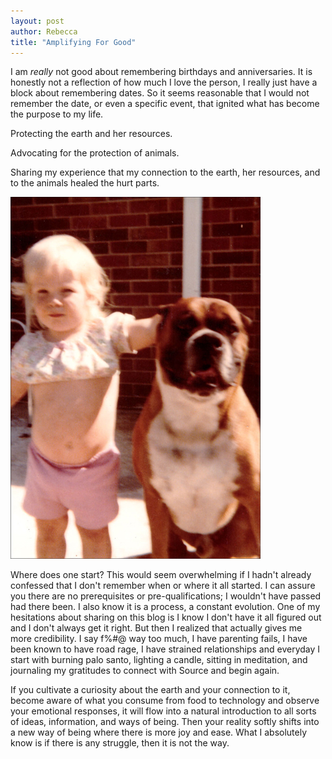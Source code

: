 ```yaml
---
layout: post
author: Rebecca
title: "Amplifying For Good"
---
```


I am _really_ not good about remembering birthdays and anniversaries. It is honestly not a reflection of how much I love the person, I really just have a block about remembering dates. So it seems reasonable that I would not remember the date, or even a specific event, that ignited what has become the purpose to my life.

Protecting the earth and her resources.

Advocating for the protection of animals.

Sharing my experience that my connection to the earth, her resources, and to the animals healed the hurt parts.

![Photo by Jonah Without the Whale](/images/2020-02-09_rebecca_and_traveler.jpg)

Where does one start? This would seem overwhelming if I hadn't already confessed that I don't remember when or where it all started. I can assure you there are no prerequisites or pre-qualifications; I wouldn't have passed had there been. I also know it is a process, a constant evolution. One of my hesitations about sharing on this blog is I know I don't have it all figured out and I don't always get it right. But then I realized that actually gives me more credibility. I say f%#@ way too much, I have parenting fails, I have been known to have road rage, I have strained relationships and everyday I start with burning palo santo, lighting a candle, sitting in meditation, and journaling my gratitudes to connect with Source and begin again.

If you cultivate a curiosity about the earth and your connection to it, become aware of what you consume from food to technology and observe your emotional responses, it will flow into a natural introduction to all sorts of ideas, information, and ways of being. Then your reality softly shifts into a new way of being where there is more joy and ease. What I absolutely know is if there is any struggle, then it is not the way.
